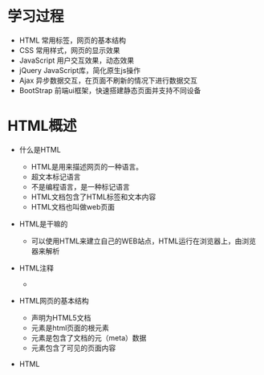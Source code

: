 # 学习过程
- HTML                  常用标签，网页的基本结构
- CSS                   常用样式，网页的显示效果
- JavaScript            用户交互效果，动态效果
- jQuery                JavaScript库，简化原生js操作
- Ajax                  异步数据交互，在页面不刷新的情况下进行数据交互
- BootStrap             前端ui框架，快速搭建静态页面并支持不同设备


# HTML概述
- 什么是HTML
    - HTML是用来描述网页的一种语言。
    - 超文本标记语言 
    - 不是编程语言，是一种标记语言
    - HTML文档包含了HTML标签和文本内容
    - HTML文档也叫做web页面
- HTML是干嘛的
    - 可以使用HTML来建立自己的WEB站点，HTML运行在浏览器上，由浏览器来解析
- HTML注释
    - <!-- 注释 -->
- HTML网页的基本结构
    - <!DOCTYPE html> 声明为HTML5文档
    - <html>  元素是html页面的根元素
    - <head>  元素是包含了文档的元（meta）数据
    - <body>  元素包含了可见的页面内容
    
- HTML